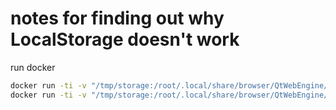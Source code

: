 # notes for finding out why LocalStorage doesn't work


run docker
```bash
docker run -ti -v "/tmp/storage:/root/.local/share/browser/QtWebEngine/Default" -p 9001:9001 --name browser --rm  jimberbrowser bash
docker run -ti -v "/tmp/storage:/root/.local/share/browser/QtWebEngine/Default" -p 9002:9001 --name browser --rm  jimberbrowser bash
```